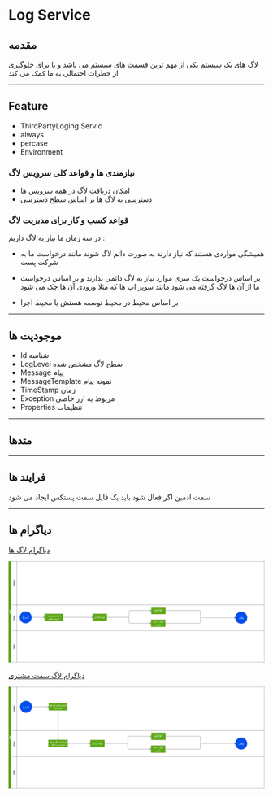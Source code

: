 # Log Service

## مقدمه

لاگ های یک سیستم یکی از مهم ترین قسمت های سیستم می باشد و با برای جلوگیری از خطرات احتمالی  به ما کمک می کند

---

## Feature

- ThirdPartyLoging Servic
- always
- percase
- Environment

### نیازمندی ها و قواعد کلی سرویس لاگ

- امکان دریافت لاگ در همه سرویس ها
- دسترسی به لاگ ها بر اساس سطح دسترسی

### قواعد کسب و کار برای مدیریت لاگ

در سه زمان ما نیاز به لاگ داریم :

- همیشگی
مواردی هستند که نیاز دارند به صورت دائم لاگ شوند مانند درخواست ما به شرکت پست 
- بر اساس درخواست 
  یک سری موارد نیاز به لاگ دائمی ندارند و بر اساس درخواست ما از آن ها لاگ گرفته می شود مانند سوپر اپ ها که مثلا ورودی آن ها چک می شود

- بر اساس محیط 
 در محیط توسعه هستش یا محیط اجرا 

---

## موجودیت ها

- Id
  شناسه 
- LogLevel
  سطح لاگ مشخص شده
- Message
  پیام
- MessageTemplate
  نمونه پیام
- TimeStamp
  زمان
- Exception
  مربوط به ارر خاصی
- Properties
  تنظیمات

---

## متدها

---

## فرایند ها 

سمت ادمین اگر فعال شود باید یک فایل سمت پستکس ایجاد می شود 

---

## دیاگرام ها


[دیاگرام لاگ ها](Diagrams/Log.drawio)

![دیاگرام لاگ ](imgs/Log.png)

[دیاگرام لاگ سمت مشتری](Diagrams/LogDiagram.drawio)

![دیاگرام لاگ سمت مشتری ](imgs/LogDiagram.png)

